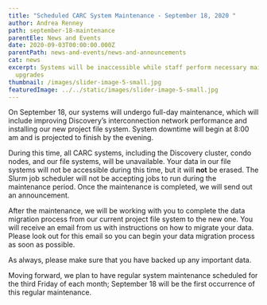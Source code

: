 ```yaml
---
title: "Scheduled CARC System Maintenance - September 18, 2020 "
author: Andrea Renney
path: september-18-maintenance
parentEle: News and Events
date: 2020-09-03T00:00:00.000Z
parentPath: news-and-events/news-and-announcements
cat: news
excerpt: Systems will be inaccessible while staff perform necessary maintenance,
  upgrades
thumbnail: /images/slider-image-5-small.jpg
featuredImage: ../../static/images/slider-image-5-small.jpg
---
```

On September 18, our systems will undergo full-day maintenance, which will include improving Discovery’s interconnection network performance and installing our new project file system. System downtime will begin at 8:00 am and is projected to finish by the evening.

During this time, all CARC systems, including the Discovery cluster, condo nodes, and our file systems, will be unavailable. Your data in our file systems will not be accessible during this time, but it will **not** be erased. The Slurm job scheduler will not be accepting jobs to run during the maintenance period. Once the maintenance is completed, we will send out an announcement.

After the maintenance, we will be working with you to complete the data migration process from our current project file system to the new one. You will receive an email from us with instructions on how to migrate your data. Please look out for this email so you can begin your data migration process as soon as possible.

As always, please make sure that you have backed up any important data.

Moving forward, we plan to have regular system maintenance scheduled for the third Friday of each month; September 18 will be the first occurrence of this regular maintenance.